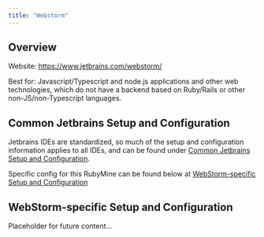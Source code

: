 ```yaml
---
title: "Webstorm"
---
```


## Overview

Website: https://www.jetbrains.com/webstorm/

Best for: Javascript/Typescript and node.js applications and other web technologies, which do not
have a backend based on Ruby/Rails or other non-JS/non-Typescript languages.

## Common Jetbrains Setup and Configuration

Jetbrains IDEs are standardized, so much of the setup and configuration information applies to all IDEs, and can be found under [Common Jetbrains Setup and Configuration](../../setup-and-config).

Specific config for this RubyMine can be found below at [WebStorm-specific Setup and Configuration](#webstorm-specific-setup-and-config)

## WebStorm-specific Setup and Configuration

Placeholder for future content...
